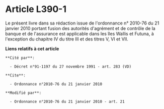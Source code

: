 # Article L390-1

Le présent livre dans sa rédaction issue de l'ordonnance n° 2010-76 du 21 janvier 2010 portant fusion des autorités
d'agrément et de contrôle de la banque et de l'assurance est applicable dans les îles Wallis et Futuna, à l'exception du
chapitre IV du titre III et des titres V, VI et VII.

**Liens relatifs à cet article**

	**Cité par**:

	  - Décret n°91-1197 du 27 novembre 1991 - art. 283 (VD)

	**Cite**:

	  - Ordonnance n°2010-76 du 21 janvier 2010

	**Modifié par**:

	  - Ordonnance n°2010-76 du 21 janvier 2010 - art. 21
